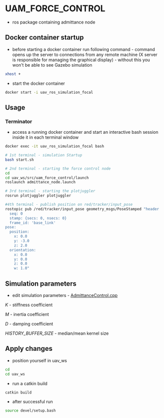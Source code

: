 # UAM_FORCE_CONTROL
- ros package containing admittance node

## Docker container startup 

- before starting a docker container run following command -  command opens up the server to connections from any remote machine (X server is responsible for managing the graphical display) - without this you won't be able to see Gazebo simulation

````bash
xhost +
````
- start the docker container
````bash
docker start -i uav_ros_simulation_focal
````


## Usage

### Terminator

- access a running docker container and start an interactive bash session inside it in each terminal window

````bash
docker exec -it uav_ros_simulation_focal bash
````


````bash
# 1st terminal - simulation Startup
bash start.sh

# 2nd terminal - starting the force control node
cd
cd uav_ws/src/uam_force_control/launch
roslaunch admittance_node.launch

# 3rd terminal - starting the plotjuggler
rosrun plotjuggler plotjuggler

#4th terminal - publish position on red/tracker/input_pose
rostopic pub /red/tracker/input_pose geometry_msgs/PoseStamped "header:
  seq: 0
  stamp: {secs: 0, nsecs: 0}
  frame_id: 'base_link'
pose:
  position:
    x: 0.0
    y: -3.0
    z: 2.0
  orientation:
    x: 0.0
    y: 0.0
    z: 0.0
    w: 1.0"
````

## Simulation parameters

- edit simulation parameters - [AdmittanceControl.cpp](https://github.com/Vujo82/uam_force_control/blob/master/src/AdmittanceControl.cpp)

*K* - stiffness coefficient

*M* - inertia coefficient

*D* - damping coefficient

*HISTORY_BUFFER_SIZE* - median/mean kernel size

## Apply changes

- position yourself in uav_ws
````bash
cd 
cd uav_ws
````
- run a catkin build
````bash
catkin build
````
- after successful run
````bash
source devel/setup.bash
````

